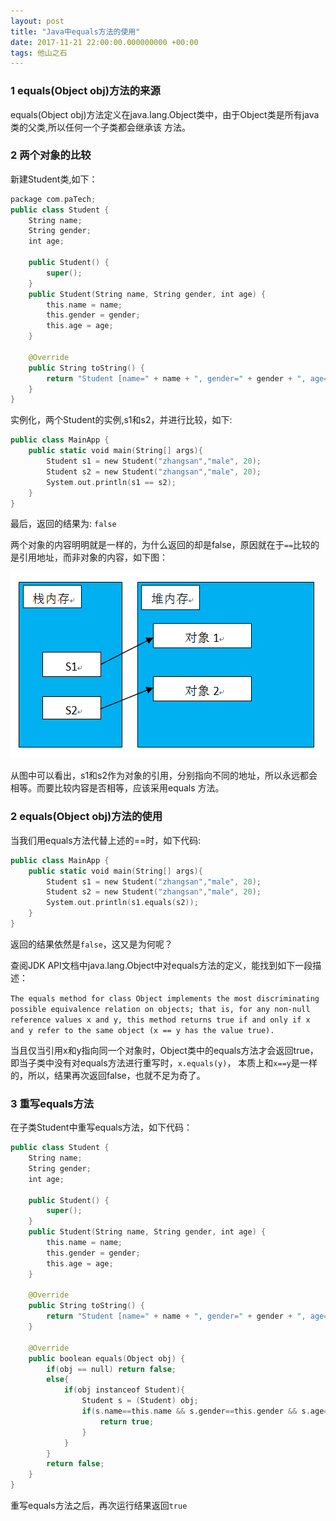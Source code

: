 ```yaml
---
layout: post
title: "Java中equals方法的使用"
date: 2017-11-21 22:00:00.000000000 +00:00
tags: 他山之石
---
```


### 1 equals(Object obj)方法的来源

equals(Object obj)方法定义在java.lang.Object类中，由于Object类是所有java类的父类,所以任何一个子类都会继承该
方法。

### 2 两个对象的比较

新建Student类,如下：
```swift
package com.paTech;
public class Student {
	String name;
	String gender;
	int age;

	public Student() {
		super();
	}
	public Student(String name, String gender, int age) {
		this.name = name;
		this.gender = gender;
		this.age = age;
	}

	@Override
	public String toString() {
		return "Student [name=" + name + ", gender=" + gender + ", age=" + age + "]";
	}
}
```
实例化，两个Student的实例,s1和s2，并进行比较，如下:
```swift
public class MainApp {
	public static void main(String[] args){
		Student s1 = new Student("zhangsan","male", 20);
        Student s2 = new Student("zhangsan","male", 20);
		System.out.println(s1 == s2);
	}
}
```
最后，返回的结果为: `false`

两个对象的内容明明就是一样的，为什么返回的却是false，原因就在于`==`比较的是引用地址，而非对象的内容，如下图：

![](/assets/images/2017/reference_compare.PNG)

从图中可以看出，s1和s2作为对象的引用，分别指向不同的地址，所以永远都会相等。而要比较内容是否相等，应该采用equals
方法。

### 2 equals(Object obj)方法的使用

当我们用equals方法代替上述的==时，如下代码:
```swift
public class MainApp {
	public static void main(String[] args){
		Student s1 = new Student("zhangsan","male", 20);
		Student s2 = new Student("zhangsan","male", 20);
		System.out.println(s1.equals(s2));
	}
}
```
返回的结果依然是`false`，这又是为何呢？

查阅JDK API文档中java.lang.Object中对equals方法的定义，能找到如下一段描述：

`The equals method for class Object implements the most discriminating possible equivalence relation on objects; that is, for any non-null reference values x and y, this method returns true if and only if x and y refer to the same object (x == y has the value true).`

当且仅当引用x和y指向同一个对象时，Object类中的equals方法才会返回true，即当子类中没有对equals方法进行重写时，`x.equals(y)`，
本质上和`x==y`是一样的，所以，结果再次返回false，也就不足为奇了。

### 3 重写equals方法

在子类Student中重写equals方法，如下代码：
```swift
public class Student {
	String name;
	String gender;
	int age;

	public Student() {
		super();
	}
	public Student(String name, String gender, int age) {
		this.name = name;
		this.gender = gender;
		this.age = age;
	}

	@Override
	public String toString() {
		return "Student [name=" + name + ", gender=" + gender + ", age=" + age + "]";
	}

	@Override
	public boolean equals(Object obj) {
		if(obj == null) return false;
		else{
			if(obj instanceof Student){
				Student s = (Student) obj;
				if(s.name==this.name && s.gender==this.gender && s.age==this.age){
					return true;
				}
			}
		}
		return false;
	}
}
```
重写equals方法之后，再次运行结果返回`true`



